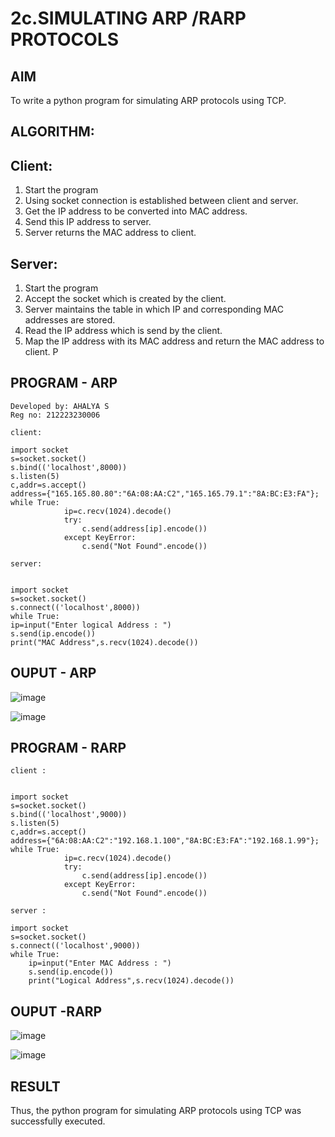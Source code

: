 # 2c.SIMULATING ARP /RARP PROTOCOLS
## AIM
To write a python program for simulating ARP protocols using TCP.
## ALGORITHM:
## Client:
1. Start the program
2. Using socket connection is established between client and server.
3. Get the IP address to be converted into MAC address.
4. Send this IP address to server.
5. Server returns the MAC address to client.
## Server:
1. Start the program
2. Accept the socket which is created by the client.
3. Server maintains the table in which IP and corresponding MAC addresses are
stored.
4. Read the IP address which is send by the client.
5. Map the IP address with its MAC address and return the MAC address to client.
P
## PROGRAM - ARP
```
Developed by: AHALYA S
Reg no: 212223230006

client:

import socket 
s=socket.socket() 
s.bind(('localhost',8000)) 
s.listen(5) 
c,addr=s.accept() 
address={"165.165.80.80":"6A:08:AA:C2","165.165.79.1":"8A:BC:E3:FA"}; 
while True: 
            ip=c.recv(1024).decode() 
            try: 
                c.send(address[ip].encode()) 
            except KeyError: 
                c.send("Not Found".encode())

server:


import socket 
s=socket.socket() 
s.connect(('localhost',8000)) 
while True: 
ip=input("Enter logical Address : ") 
s.send(ip.encode())
print("MAC Address",s.recv(1024).decode())
```
## OUPUT - ARP
![image](https://github.com/user-attachments/assets/7d9abdd1-1e2d-4d6c-a4b1-71e378367473)

![image](https://github.com/user-attachments/assets/f1f4830e-fb31-4580-ab6a-58ff794804d8)


## PROGRAM - RARP
```
client :

 
import socket 
s=socket.socket() 
s.bind(('localhost',9000)) 
s.listen(5) 
c,addr=s.accept() 
address={"6A:08:AA:C2":"192.168.1.100","8A:BC:E3:FA":"192.168.1.99"}; 
while True: 
            ip=c.recv(1024).decode() 
            try: 
                c.send(address[ip].encode()) 
            except KeyError: 
                c.send("Not Found".encode())

server :

import socket 
s=socket.socket() 
s.connect(('localhost',9000)) 
while True: 
    ip=input("Enter MAC Address : ") 
    s.send(ip.encode()) 
    print("Logical Address",s.recv(1024).decode())
```
## OUPUT -RARP
![image](https://github.com/user-attachments/assets/305e1644-ee7f-4fe9-8012-56d03e3bb644)

![image](https://github.com/user-attachments/assets/b76c6e5b-bdbd-4b65-992e-b1082a6e0d83)


## RESULT
Thus, the python program for simulating ARP protocols using TCP was successfully 
executed.
